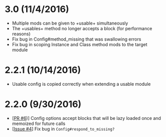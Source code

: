 3.0 (11/4/2016)
===============

* Multiple mods can be given to +usable+ simultaneously
* The +usables+ method no longer accepts a block (for performance reasons)
* Fix bug in Config#method_missing that was swallowing errors
* Fix bug in scoping Instance and Class method mods to the target module

2.2.1 (10/14/2016)
==================

* Usable config is copied correctly when extending a usable module

2.2.0 (9/30/2016)
==================

* [[PR #6](https://github.com/ridiculous/usable/pull/6))] Config options accept blocks that will be lazy loaded once and memoized for future calls
* [[Issue #4](https://github.com/ridiculous/usable/issues/4)] Fix bug in `Config#respond_to_missing?`

